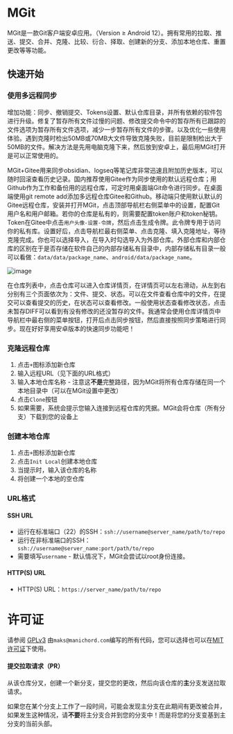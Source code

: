 # MGit

MGit是一款Git客户端安卓应用。（Version ≥ Android 12）。拥有常用的拉取、推送、提交、合并、克隆、比较、衍合、择取、创建新的分支、添加本地仓库、重置更改等等功能。

## 快速开始

### 使用多远程同步

增加功能：同步、撤销提交、Tokens设置、默认仓库目录，并所有依赖的软件包进行升级。修复了暂存所有文件过慢的问题、修改提交命令中的暂存所有已跟踪的文件选项为暂存所有文件选项，减少一步暂存所有文件的步骤。以及优化一些使用体验。遇到克隆时检出50MB或70MB大文件导致克隆失败，目前是限制检出大于50MB的文件。解决方法是先用电脑克隆下来，然后放到安卓上，最后用MGit打开是可以正常使用的。

MGit+Gitee用来同步obsidian、logseq等笔记库非常迅速且附加历史版本，可以随时回滚查看历史记录。国内推荐使用Gitee作为同步使用的默认远程仓库；用Github作为工作和备份用的远程仓库，可定时用桌面端Git命令进行同步。在桌面端使用git remote add添加多远程仓库Gitee和Github。移动端只使用默认默认的Gitee远程仓库，安装并打开MGit，点击顶部导航栏右侧菜单中的设置，配置Git用户名和用户邮箱。若你的仓库是私有的，则需要配置token账户和token秘钥。Token在Gitee中点击`用户头像-设置-令牌`，然后点击生成令牌。此令牌专用于访问你的私有库。设置好后，点击导航栏最右侧菜单、点击克隆、填入克隆地址，等待克隆完成。你也可以选择导入，在导入时勾选导入为外部仓库。外部仓库和内部仓库的区别在于是否存储在软件自己的内部存储私有目录中，内部存储私有目录一般可以看做：`data/data/package_name`、`android/data/package_name`。

![image](https://github.com/user-attachments/assets/e90b58aa-e368-4939-ba3e-254c0bcebd8e)

在仓库列表中，点击仓库可以进入仓库详情页，在详情页可以左右滑动，从左到右分别有三个页面依次为：文件、提交、状态。可以在文件查看仓库中的文件，在提交可以查看提交的历史，在状态可以查看修改。一般使用状态查看修改状态，点击未暂存DIFF可以看到有没有修改的还没暂存的文件。我通常会使用仓库详情页中导航栏中最右侧的菜单按钮，打开后点击同步按钮，然后直接按照同步策略进行同步。现在好好享用安卓版本的快速同步功能吧！

### 克隆远程仓库

1. 点击`+`图标添加新仓库
2. 输入远程URL（见下面的URL格式）
3. 输入本地仓库名称 - 注意这**不是**完整路径，因为MGit将所有仓库存储在同一个本地目录中（可以在MGit设置中更改）
4. 点击`Clone`按钮
5. 如果需要，系统会提示您输入连接到远程仓库的凭据。MGit会将仓库（所有分支）下载到您的设备上

### 创建本地仓库
1. 点击`+`图标添加新仓库
2. 点击`Init Local`创建本地仓库
3. 当提示时，输入该仓库的名称
4. 将创建一个本地的空仓库

### URL格式

#### SSH URL

* 运行在标准端口（22）的SSH：`ssh://username@server_name/path/to/repo`
* 运行在非标准端口的SSH：`ssh://username@server_name:port/path/to/repo`
* 需要填写`username` - 默认情况下，MGit会尝试以root身份连接。

#### HTTP(S) URL

* HTTP(S) URL：`https://server_name/path/to/repo`

# 许可证

请参阅 [GPLv3](./LICENSE) 由`maks@manichord.com`编写的所有代码，您可以选择也可以在[MIT许可证](https://en.wikipedia.org/wiki/MIT_License)下使用。


#### 提交拉取请求（PR）
从该仓库分叉，创建一个新分支，提交您的更改，然后向该仓库的**主**分支发送拉取请求。

如果您在某个分支上工作了一段时间，可能会发现主分支在此期间有更改被合并，如果发生这种情况，请**不要**将主分支合并到您的分支中！而是将您的分支变基到主分支的当前头部。
